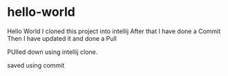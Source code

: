 # hello-world
Hello World
I cloned this project into intellij 
After that I have done a 
Commit Then I have updated it and done a Pull


PUlled down using intellij clone.

saved using commit
 
 
